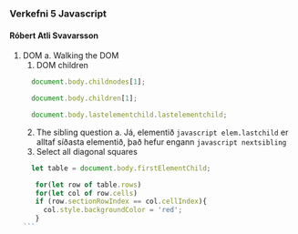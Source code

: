 ### Verkefni 5 Javascript 
#### Róbert Atli Svavarsson

1. DOM
  a. Walking the DOM
    1. DOM children
    ```javascript
      document.body.childnodes[1];
    
      document.body.children[1];
    
      document.body.lastelementchild.lastelementchild;
    ```
    2. The sibling question
      a. Já, elementið ```javascript elem.lastchild``` er alltaf síðasta elementið, það hefur engann ```javascript nextsibling```
    3. Select all diagonal squares
    ````javascript
      let table = document.body.firstElementChild;

       for(let row of table.rows)
       for(let col of row.cells)
       if (row.sectionRowIndex == col.cellIndex){
         col.style.backgroundColor = 'red';
       }
    ```
